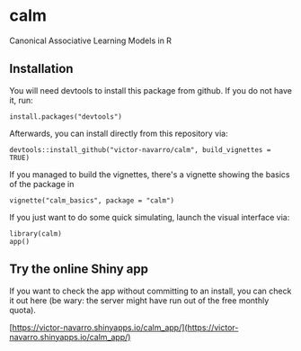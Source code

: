 # calm

Canonical Associative Learning Models in R

## Installation

You will need devtools to install this package from github. If you do not have it, run:

`install.packages("devtools")`

Afterwards, you can install directly from this repository via:

`devtools::install_github("victor-navarro/calm", build_vignettes = TRUE)`

If you managed to build the vignettes, there's a vignette showing the basics of the package in

`vignette("calm_basics", package = "calm")`

If you just want to do some quick simulating, launch the visual interface via:

```
library(calm)
app()
```

## Try the online Shiny app

If you want to check the app without committing to an install, you can check it out here (be wary: the server might have run out of the free monthly quota).

[https://victor-navarro.shinyapps.io/calm_app/](https://victor-navarro.shinyapps.io/calm_app/)

